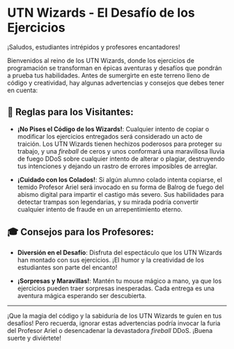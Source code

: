 # UTN Wizards - El Desafío de los Ejercicios

¡Saludos, estudiantes intrépidos y profesores encantadores!

Bienvenidos al reino de los UTN Wizards, donde los ejercicios de programación se transforman en épicas aventuras y desafíos que pondrán a prueba tus habilidades. Antes de sumergirte en este terreno lleno de código y creatividad, hay algunas advertencias y consejos que debes tener en cuenta:

## :scroll: Reglas para los Visitantes:

- **¡No Pises el Código de los Wizards!**: Cualquier intento de copiar o modificar los ejercicios entregados será considerado un acto de traición. Los UTN Wizards tienen hechizos poderosos para proteger su trabajo, y una *fireball* de ceros y unos conformará una maravillosa lluvia de fuego DDoS sobre cualquier intento de alterar o plagiar, destruyendo tus intenciones y dejando un rastro de errores imposibles de arreglar.

- **¡Cuidado con los Colados!**: Si algún alumno colado intenta copiarse, el temido Profesor Ariel será invocado en su forma de Balrog de fuego del abismo digital para impartir el castigo más severo. Sus habilidades para detectar trampas son legendarias, y su mirada podría convertir cualquier intento de fraude en un arrepentimiento eterno.

## :mortar_board: Consejos para los Profesores:

- **Diversión en el Desafío**: Disfruta del espectáculo que los UTN Wizards han montado con sus ejercicios. ¡El humor y la creatividad de los estudiantes son parte del encanto!

- **¡Sorpresas y Maravillas!**: Mantén tu mouse mágico a mano, ya que los ejercicios pueden traer sorpresas inesperadas. Cada entrega es una aventura mágica esperando ser descubierta.

---

¡Que la magia del código y la sabiduría de los UTN Wizards te guíen en tus desafíos! Pero recuerda, ignorar estas advertencias podría invocar la furia del Profesor Ariel o desencadenar la devastadora *fireball* DDoS. ¡Buena suerte y diviértete!
